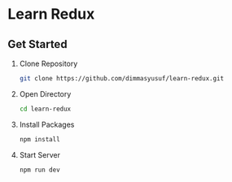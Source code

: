 # Learn Redux

## Get Started

1. Clone Repository
   ```bash
   git clone https://github.com/dimmasyusuf/learn-redux.git
   ```
2. Open Directory
   ```bash
   cd learn-redux
   ```
3. Install Packages
   ```bash
   npm install
   ```
4. Start Server
   ```bash
   npm run dev
   ```
